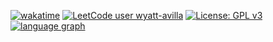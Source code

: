 [![wakatime](https://wakatime.com/badge/user/d98bbc46-d96b-4611-b0b4-3956f04fcaa0.svg?style=plastic)](https://wakatime.com/@d98bbc46-d96b-4611-b0b4-3956f04fcaa0)
[![LeetCode user wyatt-avilla](https://img.shields.io/badge/dynamic/json?style=plastic&labelColor=black&color=%23ffa116&label=Ranking&query=ranking&url=https%3A%2F%2Fleetcode-badge.vercel.app%2Fapi%2Fusers%2Fwyatt-avilla&logo=leetcode&logoColor=yellow)](https://leetcode.com/wyatt-avilla/)
[![License: GPL v3](https://img.shields.io/badge/License-GPLv3-green.svg?style=plastic)](https://www.gnu.org/licenses/gpl-3.0)
<a href="https://wakatime.com/@wyattavilla"><img src="https://wakatime.com/share/@wyattavilla/11166a91-0d81-4c1e-988f-77fe046ae2be.png" alt="language graph"/></a>
